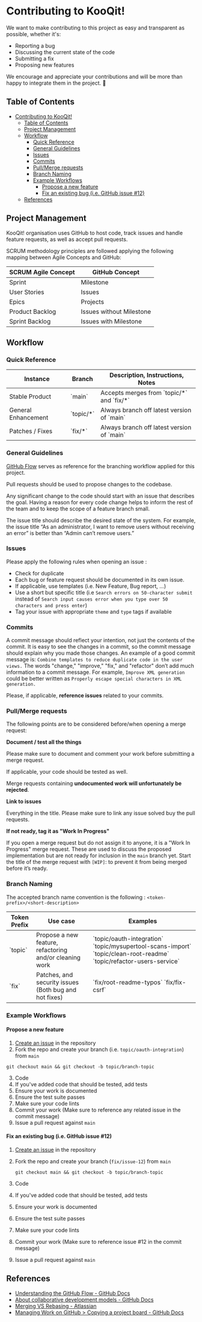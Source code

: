 # Contributing to KooQit!
We want to make contributing to this project as easy and transparent as possible, whether it's:

- Reporting a bug
- Discussing the current state of the code
- Submitting a fix
- Proposing new features

We encourage and appreciate your contributions and will be more than happy to integrate them in the project. 🚀

## Table of Contents
- [Contributing to KooQit!](#contributing-to-kooqit)
  - [Table of Contents](#table-of-contents)
  - [Project Management](#project-management)
  - [Workflow](#workflow)
    - [Quick Reference](#quick-reference)
    - [General Guidelines](#general-guidelines)
    - [Issues](#issues)
    - [Commits](#commits)
    - [Pull/Merge requests](#pullmerge-requests)
    - [Branch Naming](#branch-naming)
    - [Example Workflows](#example-workflows)
      - [Propose a new feature](#propose-a-new-feature)
      - [Fix an existing bug (i.e. GitHub issue #12)](#fix-an-existing-bug-ie-github-issue-12)
  - [References](#references)

## Project Management
KooQit! organisation uses GitHub to host code, track issues and handle feature requests, as well as accept pull requests.

SCRUM methodology principles are followed applying the following mapping between Agile Concepts and GitHub: 

<table>
  <thead>
    <tr>
      <th>SCRUM Agile Concept</th>
      <th>GitHub Concept</th>
    </tr>
  </thead>
  <tbody>
    <tr>
      <td>Sprint</td>
      <td>Milestone</td>
    </tr>
    <tr>
      <td>User Stories</td>
      <td>Issues</td>
    </tr>
    <tr>
      <td>Epics</td>
      <td>Projects</td>
    </tr>
    <tr>
      <td>Product Backlog</td>
      <td>Issues without Milestone</td>
    </tr>
    <tr>
      <td>Sprint Backlog</td>
      <td>Issues with Milestone</td>
    </tr>
  </tbody>
</table> 


## Workflow

### Quick Reference

<table>
  <thead>
    <tr>
      <th>Instance</th>
      <th>Branch</th>
      <th>Description, Instructions, Notes</th>
    </tr>
  </thead>
  <tbody>
    <tr>
      <td>Stable Product</td>
      <td>`main`</td>
      <td>Accepts merges from `topic/*` and `fix/*`</td>
    </tr>
    <tr>
      <td>General Enhancement</td>
      <td>`topic/*`</td>
      <td>Always branch off latest version of `main`</td>
    </tr>
    <tr>
      <td>Patches / Fixes</td>
      <td>`fix/*`</td>
      <td>Always branch off latest version of `main`</td>
    </tr>
  </tbody>
</table>

### General Guidelines

[GitHub Flow](https://guides.github.com/introduction/flow/) serves as reference for the branching workflow applied for this project.

Pull requests should be used to propose changes to the codebase.

Any significant change to the code should start with an issue that describes the goal. Having a reason for every code change helps to inform the rest of the team and to keep the scope of a feature branch small.

The issue title should describe the desired state of the system. For example, the issue title “As an administrator, I want to remove users without receiving an error” is better than “Admin can’t remove users.” 

### Issues
Please apply the following rules when opening an issue :

* Check for duplicate
* Each bug or feature request should be documented in its own issue.
* If applicable, use templates (i.e. New Feature, Bug report, ...)
* Use a short but specific title (i.e `Search errors on 50-character submit` instead of `Search input causes error when you type over 50 characters and press enter`)
* Tag your issue with appropriate `theme` and `type` tags if available


### Commits

A commit message should reflect your intention, not just the contents of the commit. It is easy to see the changes in a commit, so the commit message should explain why you made those changes. An example of a good commit message is: `Combine templates to reduce duplicate code in the user views.` The words "change," "improve," "fix," and "refactor" don’t add much information to a commit message. For example, `Improve XML generation` could be better written as `Properly escape special characters in XML generation.`

Please, if applicable, __reference issues__ related to your commits.

### Pull/Merge requests
The following points are to be considered before/when opening a merge request:

__Document / test all the things__

Please make sure to document and comment your work before submitting a merge request.

If applicable, your code should be tested as well.

Merge requests containing __undocumented work will unfortunately be rejected__.

__Link to issues__

Everything in the title. Please make sure to link any issue solved buy the pull requests.


__If not ready, tag it as "Work In Progress"__

If you open a merge request but do not assign it to anyone, it is a "Work In Progress" merge request. These are used to discuss the proposed implementation but are not ready for inclusion in the `main` branch yet. Start the title of the merge request with `[WIP]`: to prevent it from being merged before it’s ready. 

### Branch Naming
The accepted branch name convention is the following : `<token-prefix>/<short-description>`
<table>
  <thead>
    <tr>
      <th>Token Prefix</th>
      <th>Use case</th>
      <th>Examples</th>
    </tr>
  </thead>
  <tbody>
    <tr>
      <td>`topic`</td>
      <td>Propose a new feature, refactoring and/or cleaning work</td>
      <td>`topic/oauth-integration` `topic/mysupertool-scans-import` `topic/clean-root-readme` `topic/refactor-users-service`</td>
    </tr>
    <tr>
      <td>`fix`</td>
      <td>Patches, and security issues (Both bug and hot fixes)</td>
      <td>`fix/root-readme-typos` `fix/fix-csrf`</td>
    </tr>
  </tbody>
</table> 

### Example Workflows

#### Propose a new feature

1. [Create an issue](https://github.com/vulnlabs-org/vulnlabs/issues/new) in the repository
2. Fork the repo and create your branch (i.e. `topic/oauth-integration`) from `main`
  
  `git checkout main && git checkout -b topic/branch-topic`

3. Code
4. If you've added code that should be tested, add tests
5. Ensure your work is documented
6. Ensure the test suite passes
7. Make sure your code lints
8. Commit your work (Make sure to reference any related issue in the commit message)
9.  Issue a pull request against `main`
   
#### Fix an existing bug (i.e. GitHub issue #12)
1. [Create an issue](https://github.com/vulnlabs-org/vulnlabs/issues/new) in the repository
2. Fork the repo and create your branch (`fix/issue-12`) from `main`
    
    `git checkout main && git checkout -b topic/branch-topic`

3. Code
4. If you've added code that should be tested, add tests
5. Ensure your work is documented
6. Ensure the test suite passes
7. Make sure your code lints
8. Commit your work (Make sure to reference issue #12 in the commit message)
9. Issue a pull request against `main`

## References 
* [Understanding the GitHub Flow - GitHub Docs](https://guides.github.com/introduction/flow/)
* [About collaborative development models - GitHub Docs](https://docs.github.com/en/github/collaborating-with-issues-and-pull-requests/about-collaborative-development-models)
* [Merging VS Rebasing - Atlassian](https://www.atlassian.com/git/tutorials/merging-vs-rebasing)
* [Managing Work on GitHub > Copying a project board - GitHub Docs](https://docs.github.com/en/github/managing-your-work-on-github/copying-a-project-board)